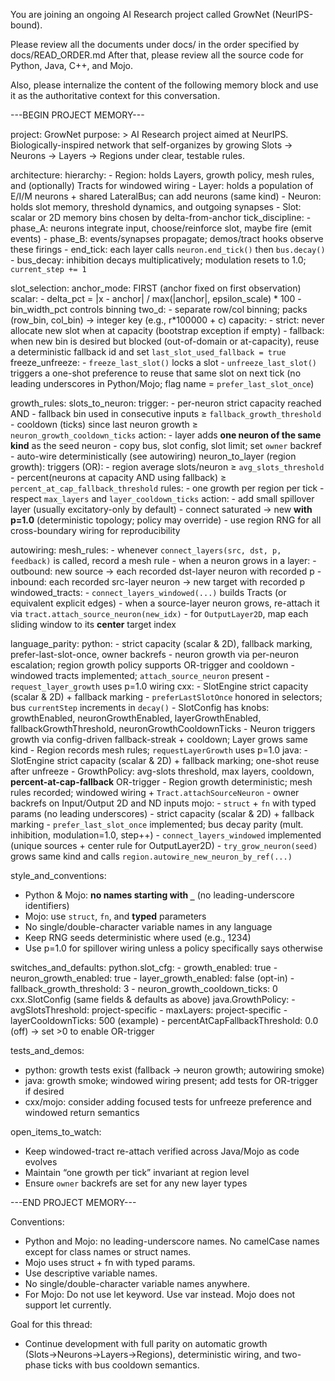 You are joining an ongoing AI Research project called GrowNet (NeurIPS-bound).

Please review all the documents under docs/ in the order specified by docs/READ_ORDER.md
After that, please review all the source code for Python, Java, C++, and Mojo.

Also, please internalize the content of the following memory block and use it as the
authoritative context for this conversation.

---BEGIN PROJECT MEMORY---

project: GrowNet
purpose: >
  AI Research project aimed at NeurIPS. Biologically-inspired network that self-organizes by
  growing Slots → Neurons → Layers → Regions under clear, testable rules.

architecture:
  hierarchy:
    - Region: holds Layers, growth policy, mesh rules, and (optionally) Tracts for windowed wiring
    - Layer: holds a population of E/I/M neurons + shared LateralBus; can add neurons (same kind)
    - Neuron: holds slot memory, threshold dynamics, and outgoing synapses
    - Slot: scalar or 2D memory bins chosen by delta-from-anchor
  tick_discipline:
    - phase_A: neurons integrate input, choose/reinforce slot, maybe fire (emit events)
    - phase_B: events/synapses propagate; demos/tract hooks observe these firings
    - end_tick: each layer calls `neuron.end_tick()` then `bus.decay()`
    - bus_decay: inhibition decays multiplicatively; modulation resets to 1.0; `current_step += 1`

slot_selection:
  anchor_mode: FIRST (anchor fixed on first observation)
  scalar:
    - delta_pct = |x - anchor| / max(|anchor|, epsilon_scale) * 100
    - bin_width_pct controls binning
  two_d:
    - separate row/col binning; packs (row_bin, col_bin) -> integer key (e.g., r*100000 + c)
  capacity:
    - strict: never allocate new slot when at capacity (bootstrap exception if empty)
    - fallback: when new bin is desired but blocked (out-of-domain or at-capacity),
      reuse a deterministic fallback id and set `last_slot_used_fallback = true`
  freeze_unfreeze:
    - `freeze_last_slot()` locks a slot
    - `unfreeze_last_slot()` triggers a one-shot preference to reuse that same slot on next tick
      (no leading underscores in Python/Mojo; flag name = `prefer_last_slot_once`)

growth_rules:
  slots_to_neuron:
    trigger:
      - per-neuron strict capacity reached AND
      - fallback bin used in consecutive inputs ≥ `fallback_growth_threshold`
      - cooldown (ticks) since last neuron growth ≥ `neuron_growth_cooldown_ticks`
    action:
      - layer adds **one neuron of the same kind** as the seed neuron
      - copy bus, slot config, slot limit; set `owner` backref
      - auto-wire deterministically (see autowiring)
  neuron_to_layer (region growth):
    triggers (OR):
      - region average slots/neuron ≥ `avg_slots_threshold`
      - percent(neurons at capacity AND using fallback) ≥ `percent_at_cap_fallback_threshold`
    rules:
      - one growth per region per tick
      - respect `max_layers` and `layer_cooldown_ticks`
    action:
      - add small spillover layer (usually excitatory-only by default)
      - connect saturated → new **with p=1.0** (deterministic topology; policy may override)
      - use region RNG for all cross-boundary wiring for reproducibility

autowiring:
  mesh_rules:
    - whenever `connect_layers(src, dst, p, feedback)` is called, record a mesh rule
    - when a neuron grows in a layer:
      - outbound: new source → each recorded dst-layer neuron with recorded p
      - inbound: each recorded src-layer neuron → new target with recorded p
  windowed_tracts:
    - `connect_layers_windowed(...)` builds Tracts (or equivalent explicit edges)
    - when a source-layer neuron grows, re-attach it via `tract.attach_source_neuron(new_idx)`
    - for `OutputLayer2D`, map each sliding window to its **center** target index

language_parity:
  python:
    - strict capacity (scalar & 2D), fallback marking, prefer-last-slot-once, owner backrefs
    - neuron growth via per-neuron escalation; region growth policy supports OR-trigger and cooldown
    - windowed tracts implemented; `attach_source_neuron` present
    - `request_layer_growth` uses p=1.0 wiring
  cxx:
    - SlotEngine strict capacity (scalar & 2D) + fallback marking
    - `preferLastSlotOnce` honored in selectors; bus `currentStep` increments in `decay()`
    - SlotConfig has knobs: growthEnabled, neuronGrowthEnabled, layerGrowthEnabled,
      fallbackGrowthThreshold, neuronGrowthCooldownTicks
    - Neuron triggers growth via config-driven fallback-streak + cooldown; Layer grows same kind
    - Region records mesh rules; `requestLayerGrowth` uses p=1.0
  java:
    - SlotEngine strict capacity (scalar & 2D) + fallback marking; one-shot reuse after unfreeze
    - GrowthPolicy: avg-slots threshold, max layers, cooldown, **percent-at-cap-fallback** OR-trigger
    - Region growth deterministic; mesh rules recorded; windowed wiring + `Tract.attachSourceNeuron`
    - owner backrefs on Input/Output 2D and ND inputs
  mojo:
    - `struct` + `fn` with typed params (no leading underscores)
    - strict capacity (scalar & 2D) + fallback marking
    - `prefer_last_slot_once` implemented; bus decay parity (mult. inhibition, modulation=1.0, step++)
    - `connect_layers_windowed` implemented (unique sources + center rule for OutputLayer2D)
    - `try_grow_neuron(seed)` grows same kind and calls `region.autowire_new_neuron_by_ref(...)`

style_and_conventions:
  - Python & Mojo: **no names starting with `_`** (no leading-underscore identifiers)
  - Mojo: use `struct`, `fn`, and **typed** parameters
  - No single/double-character variable names in any language
  - Keep RNG seeds deterministic where used (e.g., 1234)
  - Use p=1.0 for spillover wiring unless a policy specifically says otherwise

switches_and_defaults:
  python.slot_cfg:
    - growth_enabled: true
    - neuron_growth_enabled: true
    - layer_growth_enabled: false (opt-in)
    - fallback_growth_threshold: 3
    - neuron_growth_cooldown_ticks: 0
  cxx.SlotConfig (same fields & defaults as above)
  java.GrowthPolicy:
    - avgSlotsThreshold: project-specific
    - maxLayers: project-specific
    - layerCooldownTicks: 500 (example)
    - percentAtCapFallbackThreshold: 0.0 (off) → set >0 to enable OR-trigger

tests_and_demos:
  - python: growth tests exist (fallback → neuron growth; autowiring smoke)
  - java: growth smoke; windowed wiring present; add tests for OR-trigger if desired
  - cxx/mojo: consider adding focused tests for unfreeze preference and windowed return semantics

open_items_to_watch:
  - Keep windowed-tract re-attach verified across Java/Mojo as code evolves
  - Maintain “one growth per tick” invariant at region level
  - Ensure `owner` backrefs are set for any new layer types


---END PROJECT MEMORY---

Conventions:
- Python and Mojo: no leading-underscore names. No camelCase names except for class names or struct names.
- Mojo uses struct + fn with typed params.
- Use descriptive variable names. 
- No single/double-character variable names anywhere.
- For Mojo: Do not use let keyword. Use var instead. Mojo does not support let currently.

Goal for this thread:
- Continue development with full parity on automatic growth (Slots→Neurons→Layers→Regions),
  deterministic wiring, and two-phase ticks with bus cooldown semantics.